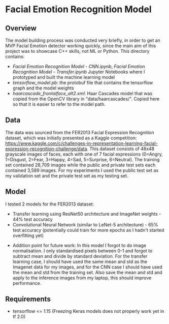# Facial Emotion Recognition Model

## Overview
The model building process was conducted very briefly, in order to get an MVP Facial Emotion detector working quickly, since the main aim of this project was to showcase C++ skills, not ML or Python. This directory contains:
- *Facial Emotion Recognition Model - CNN.ipynb*, *Facial Emotion Recognition Model - Transfer.ipynb* Jupyter Notebooks where I prototyped and built the machine learning model
- *tensorflow_model.pb*: the protobuf file that contains the tensorflow graph and the model weights
- *haarcascade_frontalface_alt2.xml*: Haar Cascades model that was copied from the OpenCV library in "data/haarcascades/". Copied here so that it is easier to refer to the model path.


## Data
The data was sourced from the FER2013 Facial Expression Recognition dataset, which was initially presented as a Kaggle competition: https://www.kaggle.com/c/challenges-in-representation-learning-facial-expression-recognition-challenge/data. This dataset consists of 48x48 grayscale images of faces, each with one of 7 facial expressions (0=Angry, 1=Disgust, 2=Fear, 3=Happy, 4=Sad, 5=Surprise, 6=Neutral). The training set contained 28,709 images while the public and private test sets each contained 3,589 images. For my experiments I used the public test set as my validation set and the private test set as my testing set.

## Model
I tested 2 models for the FER2013 dataset:
- Transfer learning using ResNet50 architecture and ImageNet weights - 44% test accuracy
- Convolutional Neural Network (similar to LeNet-5 architecture) - 65% test accuracy (potentially could train for more epochs as I hadn't started overfitting yet)

* Addition point for future work: In this model I forgot to do image normalisation. I only standardised pixels between 0-1 and forgot to subtract mean and divide by standard deviation. For the transfer learning case, I should have used the same mean and std as the Imagenet data for my images, and for the CNN case I should have used the mean and std from the training set. Also save the mean and std and apply to the inference images from my laptop, this should improve performance.

## Requirements
- tensorflow <= 1.15 (Freezing Keras models does not properly work yet in tf 2.0)
